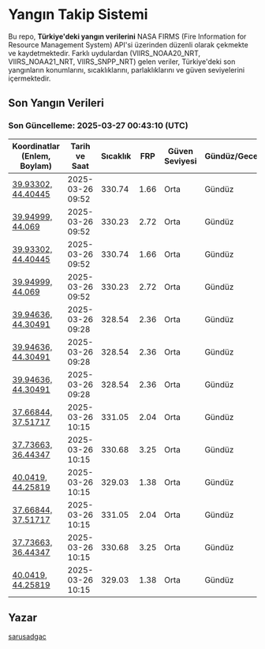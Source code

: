 # Yangın Takip Sistemi

Bu repo, **Türkiye'deki yangın verilerini** NASA FIRMS (Fire Information for Resource Management System) API'si üzerinden düzenli olarak çekmekte ve kaydetmektedir. Farklı uydulardan (VIIRS_NOAA20_NRT, VIIRS_NOAA21_NRT, VIIRS_SNPP_NRT) gelen veriler, Türkiye'deki son yangınların konumlarını, sıcaklıklarını, parlaklıklarını ve güven seviyelerini içermektedir.

## Son Yangın Verileri
### Son Güncelleme: 2025-03-27 00:43:10 (UTC)

| Koordinatlar (Enlem, Boylam) | Tarih ve Saat | Sıcaklık | FRP | Güven Seviyesi | Gündüz/Gece |
|-----------------------------|----------------|----------|-----|----------------|-------------|
| [39.93302, 44.40445](https://www.google.com/maps?q=39.93302,44.40445) | 2025-03-26 09:52 | 330.74 | 1.66 | Orta | Gündüz |
| [39.94999, 44.069](https://www.google.com/maps?q=39.94999,44.069) | 2025-03-26 09:52 | 330.23 | 2.72 | Orta | Gündüz |
| [39.93302, 44.40445](https://www.google.com/maps?q=39.93302,44.40445) | 2025-03-26 09:52 | 330.74 | 1.66 | Orta | Gündüz |
| [39.94999, 44.069](https://www.google.com/maps?q=39.94999,44.069) | 2025-03-26 09:52 | 330.23 | 2.72 | Orta | Gündüz |
| [39.94636, 44.30491](https://www.google.com/maps?q=39.94636,44.30491) | 2025-03-26 09:28 | 328.54 | 2.36 | Orta | Gündüz |
| [39.94636, 44.30491](https://www.google.com/maps?q=39.94636,44.30491) | 2025-03-26 09:28 | 328.54 | 2.36 | Orta | Gündüz |
| [39.94636, 44.30491](https://www.google.com/maps?q=39.94636,44.30491) | 2025-03-26 09:28 | 328.54 | 2.36 | Orta | Gündüz |
| [37.66844, 37.51717](https://www.google.com/maps?q=37.66844,37.51717) | 2025-03-26 10:15 | 331.05 | 2.04 | Orta | Gündüz |
| [37.73663, 36.44347](https://www.google.com/maps?q=37.73663,36.44347) | 2025-03-26 10:15 | 330.68 | 3.25 | Orta | Gündüz |
| [40.0419, 44.25819](https://www.google.com/maps?q=40.0419,44.25819) | 2025-03-26 10:15 | 329.03 | 1.38 | Orta | Gündüz |
| [37.66844, 37.51717](https://www.google.com/maps?q=37.66844,37.51717) | 2025-03-26 10:15 | 331.05 | 2.04 | Orta | Gündüz |
| [37.73663, 36.44347](https://www.google.com/maps?q=37.73663,36.44347) | 2025-03-26 10:15 | 330.68 | 3.25 | Orta | Gündüz |
| [40.0419, 44.25819](https://www.google.com/maps?q=40.0419,44.25819) | 2025-03-26 10:15 | 329.03 | 1.38 | Orta | Gündüz |

## Yazar

[sarusadgac](https://x.com/sarusadgac)
